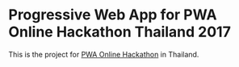 # Progressive Web App for PWA Online Hackathon Thailand 2017

This is the project for [PWA Online Hackathon](https://pwa.online.hackathon.in.th/) in Thailand.
